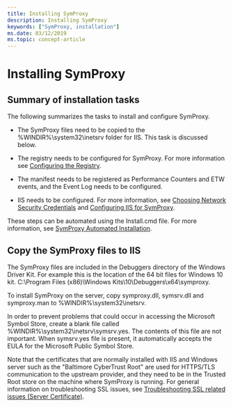 ```yaml
---
title: Installing SymProxy
description: Installing SymProxy
keywords: ["SymProxy, installation"]
ms.date: 03/12/2019
ms.topic: concept-article
---
```


# Installing SymProxy

## Summary of installation tasks

The following summarizes the tasks to install and configure SymProxy.

-   The SymProxy files need to be copied to the %WINDIR%\\system32\\inetsrv folder for IIS. This task is discussed below.

-   The registry needs to be configured for SymProxy. For more information see [Configuring the Registry](configuring-the-registry.md).

-   The manifest needs to be registered as Performance Counters and ETW events, and the Event Log needs to be configured.

-   IIS needs to be configured. For more information, see [Choosing Network Security Credentials](choosing-network-security-credentials.md) and [Configuring IIS for SymProxy](configuring-iis-for-symproxy.md).

These steps can be automated using the Install.cmd file. For more information, see [SymProxy Automated Installation](symproxy-automated-installation.md).

## Copy the SymProxy files to IIS


The SymProxy files are included in the Debuggers directory of the Windows Driver Kit. For example this is the location of the 64 bit files for Windows 10 kit. C:\\Program Files (x86)\\Windows Kits\\10\\Debuggers\\x64\\symproxy.

To install SymProxy on the server, copy symproxy.dll, symsrv.dll and symproxy.man to %WINDIR%\\system32\\inetsrv.

In order to prevent problems that could occur in accessing the Microsoft Symbol Store, create a blank file called %WINDIR%\\system32\\inetsrv\\symsrv.yes. The contents of this file are not important. When symsrv.yes file is present, it automatically accepts the EULA for the Microsoft Public Symbol Store.

Note that the certificates that are normally installed with IIS and Windows server such as the "Baltimore CyberTrust Root" are used for HTTPS/TLS communication to the upstream provider, and they need to be in the Trusted Root store on the machine where SymProxy is running. For general information on troubleshooting SSL issues, see [Troubleshooting SSL related issues (Server Certificate)](/iis/troubleshoot/security-issues/troubleshooting-ssl-related-issues-server-certificate).

 

